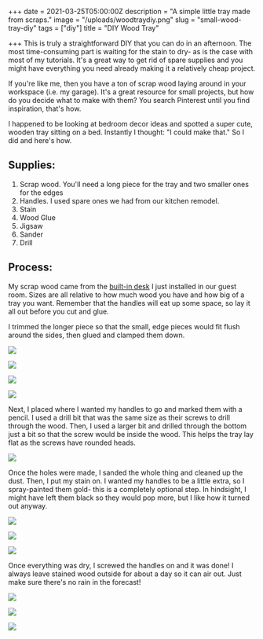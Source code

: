 +++
date = 2021-03-25T05:00:00Z
description = "A simple little tray made from scraps."
image = "/uploads/woodtraydiy.png"
slug = "small-wood-tray-diy"
tags = ["diy"]
title = "DIY Wood Tray"

+++
This is truly a straightforward DIY that you can do in an afternoon. The most time-consuming part is waiting for the stain to dry- as is the case with most of my tutorials. It's a great way to get rid of spare supplies and you might have everything you need already making it a relatively cheap project.

If you're like me, then you have a ton of scrap wood laying around in your workspace (i.e. my garage). It's a great resource for small projects, but how do you decide what to make with them? You search Pinterest until you find inspiration, that's how.

I happened to be looking at bedroom decor ideas and spotted a super cute, wooden tray sitting on a bed. Instantly I thought: "I could make that." So I did and here's how.

## Supplies:

1. Scrap wood. You'll need a long piece for the tray and two smaller ones for the edges
2. Handles. I used spare ones we had from our kitchen remodel.
3. Stain
4. Wood Glue
5. Jigsaw
6. Sander
7. Drill

## Process:

My scrap wood came from the [built-in desk](https://craftycody.com/crafts/built-in-desk-diy/) I just installed in our guest room. Sizes are all relative to how much wood you have and how big of a tray you want. Remember that the handles will eat up some space, so lay it all out before you cut and glue.

I trimmed the longer piece so that the small, edge pieces would fit flush around the sides, then glued and clamped them down.

![](/uploads/traydiy_0.jpg)

![](/uploads/traydiy_2.jpg)

![](/uploads/traydiy_3.jpg)

![](/uploads/traydiy_5.jpg)

Next, I placed where I wanted my handles to go and marked them with a pencil. I used a drill bit that was the same size as their screws to drill through the wood. Then, I used a larger bit and drilled through the bottom just a bit so that the screw would be inside the wood. This helps the tray lay flat as the screws have rounded heads.

![](/uploads/traydiy_7.jpg)

Once the holes were made, I sanded the whole thing and cleaned up the dust. Then, I put my stain on. I wanted my handles to be a little extra, so I spray-painted them gold- this is a completely optional step. In hindsight, I might have left them black so they would pop more, but I like how it turned out anyway.

![](/uploads/traydiy_8.jpg)

![](/uploads/traydiy_9.jpg)

![](/uploads/traydiy_6.jpg)

Once everything was dry, I screwed the handles on and it was done! I always leave stained wood outside for about a day so it can air out. Just make sure there's no rain in the forecast!

![](/uploads/traydiy_11.jpg)

![](/uploads/traydiy_13.jpg)

![](/uploads/traydiy_14.jpg)